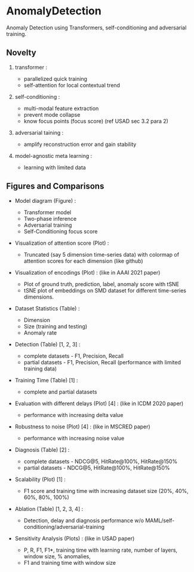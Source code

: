 # AnomalyDetection
Anomaly Detection using Transformers, self-conditioning and adversarial training.

## Novelty

1. transformer :
	- parallelized quick training
	- self-attention for local contextual trend

2. self-conditioning :
	- multi-modal feature extraction
	- prevent mode collapse
	- know focus points (focus score) (ref USAD sec 3.2 para 2)

3. adversarial taining :
	- amplify reconstruction error and gain stability

4. model-agnostic meta learning :
	- learning with limited data



## Figures and Comparisons


- Model diagram (Figure) :
	- Transformer model
	- Two-phase inference 
	- Adversarial training
	- Self-Conditioning focus score

- Visualization of attention score (Plot) :
	- Truncated (say 5 dimension time-series data) with colormap of attention scores for each dimension (like github)

- Visualization of encodings (Plot) : (like in AAAI 2021 paper)
	- Plot of ground truth, prediction, label, anomaly score with tSNE
	- tSNE plot of embeddings on SMD dataset for different time-series dimensions.

- Dataset Statistics (Table) :
	- Dimension
	- Size (training and testing)
	- Anomaly rate

- Detection (Table) [1, 2, 3] :
	- complete datasets - F1, Precision, Recall
	- partial datasets  - F1, Precision, Recall (performance with limited training data)

- Training Time (Table) [1] :
	- complete and partial datasets 

- Evaluation with different delays (Plot) [4] : (like in ICDM 2020 paper)
	- performance with increasing delta value

- Robustness to noise (Plot) [4] : (like in MSCRED paper)
	- performance with increasing noise value

- Diagnosis (Table) [2] :
	- complete datasets - NDCG@5, HitRate@100%, HitRate@150%
	- partial datasets  - NDCG@5, HitRate@100%, HitRate@150%

- Scalability (Plot) [1] :
	- F1 score and training time with increasing dataset size (20%, 40%, 60%, 80%, 100%)

- Ablation (Table) [1, 2, 3, 4] :
	- Detection, delay and diagnosis performance w/o MAML/self-conditioning/adversarial-training

- Sensitivity Analysis (Plots) : (like in USAD paper)
	- P, R, F1, F1\*, training time with learning rate, number of layers, window size, % anomalies, 
	- F1 and training time with window size